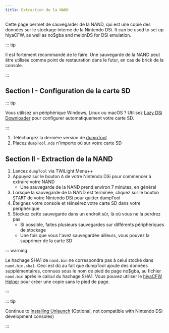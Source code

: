 ```yaml
---
title: Extraction de la NAND
---
```


Cette page permet de sauvegarder de la NAND, qui est une copie des données sur le stockage interne de la Nintendo DSi. It can be used to set up hiyaCFW, as well as no$gba and melonDS for DSi emulation.

::: tip

Il est fortement recommandé de le faire. Une sauvegarde de la NAND peut être utilisée comme point de restauration dans le futur, en cas de brick de la console.

:::

## Section I - Configuration de la carte SD

::: tip

Vous utilisez un périphérique Windows, Linux ou macOS ? Utilisez [Lazy DSi Downloader](lazy-dsi-downloader) pour configurer automatiquement votre carte SD.

:::

1. Téléchargez la dernière version de [dumpTool](https://github.com/zoogie/dumpTool/releases/latest/download/dumpTool.nds)
1. Placez `dumpTool.nds` n'importe où sur votre carte SD

## Section II - Extraction de la NAND
1. Lancez `dumpTool` via TWiLight Menu++
1. Appuyez sur le bouton <kbd class="face">A</kbd> de votre Nintendo DSi pour commencer à extraire votre NAND
   - Une sauvegarde de la NAND prend environ 7 minutes, en général
1. Lorsque la sauvegarde de la NAND est terminée, cliquez sur le bouton <kbd>START</kbd> de votre Nintendo DSi pour quitter dumpTool
1. Éteignez votre console et réinsérez votre carte SD dans votre périphérique
1. Stockez cette sauvegarde dans un endroit sûr, là où vous ne la perdrez pas
   - Si possible, faites plusieurs sauvegardes sur différents périphériques de stockage
   - Une fois que vous l'avez sauvegardée ailleurs, vous pouvez la supprimer de la carte SD

::: warning

Le hachage SHA1 de `nand.bin` ne correspondra pas à celui stocké dans `nand.bin.sha1`. Ceci est dû au fait que dumpTool ajoute des données supplémentaires, connues sous le nom de pied de page no$gba, au fichier `nand.bin` après le calcul du hachage SHA1. Vous pouvez utiliser le [hiyaCFW Helper](https://github.com/mondul/HiyaCFW-Helper/releases) pour créer une copie sans le pied de page.

:::

::: tip

Continue to [Installing Unlaunch](installing-unlaunch) (Optional, not compatible with Nintendo DSi development consoles)

:::
